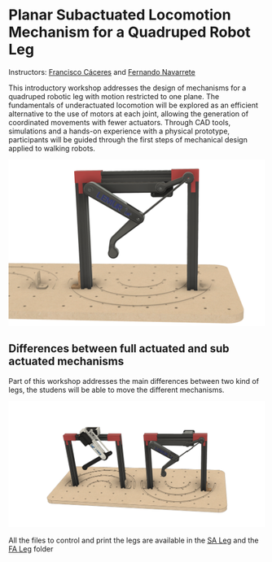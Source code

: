 # Planar Subactuated Locomotion Mechanism for a Quadruped Robot Leg
Instructors: [Francisco Cáceres](https://github.com/Panxouu) and [Fernando Navarrete](https://github.com/FernandoN23)

This introductory workshop addresses the design of mechanisms for a quadruped robotic leg with motion restricted to one plane. The fundamentals of underactuated locomotion will be explored as an efficient alternative to the use of motors at each joint, allowing the generation of coordinated movements with fewer actuators. Through CAD tools, simulations and a hands-on experience with a physical prototype, participants will be guided through the first steps of mechanical design applied to walking robots. 

<img src= Sub-actuated_Leg.png  width=600>

## Differences between full actuated and sub actuated mechanisms

Part of this workshop addresses the main differences between two kind of legs, the studens will be able to move the different mechanisms. 

<img src= Comparation.png width=800> 

All the files to control and print the legs are available in the [SA Leg](https://github.com/LabRobDIMEC/ICRA_LA_CHILE_HO1a/tree/main/SA%20Leg) and the [FA Leg]() folder

